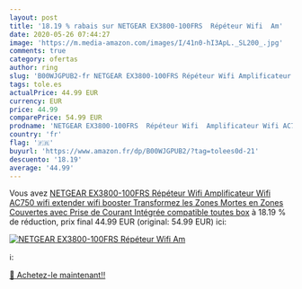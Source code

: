 ```yaml
---
layout: post
title: '18.19 % rabais sur NETGEAR EX3800-100FRS  Répéteur Wifi  Am'
date: 2020-05-26 07:44:27
image: 'https://m.media-amazon.com/images/I/41n0-hI3ApL._SL200_.jpg'
comments: true
category: ofertas
author: ring
slug: 'B00WJGPUB2-fr NETGEAR EX3800-100FRS Répéteur Wifi Amplificateur Wifi...'
tags: tole.es
actualPrice: 44.99 EUR
currency: EUR
price: 44.99
comparePrice: 54.99 EUR
prodname: 'NETGEAR EX3800-100FRS  Répéteur Wifi  Amplificateur Wifi AC750  wifi extender   wifi booster   Transformez les Zones Mortes en Zones Couvertes  avec Prise de Courant Intégrée   compatible toutes box'
country: 'fr'
flag: '🇫🇷'
buyurl: 'https://www.amazon.fr/dp/B00WJGPUB2/?tag=tolees0d-21'
descuento: '18.19'
average: '44.99'
---
```


Vous avez [NETGEAR EX3800-100FRS  Répéteur Wifi  Amplificateur Wifi AC750  wifi extender   wifi booster   Transformez les Zones Mortes en Zones Couvertes  avec Prise de Courant Intégrée   compatible toutes box](https://www.amazon.fr/dp/B00WJGPUB2/?tag=tolees0d-21)  à  18.19 % de réduction, prix final  44.99 EUR (original: 54.99 EUR) ici:

[![NETGEAR EX3800-100FRS  Répéteur Wifi  Am](https://m.media-amazon.com/images/I/41n0-hI3ApL._SL200_.jpg)](https://www.amazon.fr/dp/B00WJGPUB2/?tag=tolees0d-21)

ℹ️:


[🛒 Achetez-le maintenant!!](https://www.amazon.fr/dp/B00WJGPUB2/?tag=tolees0d-21)
